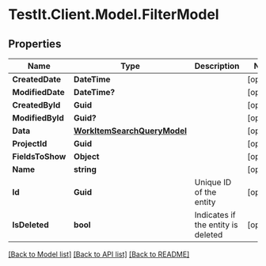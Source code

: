 # TestIt.Client.Model.FilterModel

## Properties

Name | Type | Description | Notes
------------ | ------------- | ------------- | -------------
**CreatedDate** | **DateTime** |  | [optional] 
**ModifiedDate** | **DateTime?** |  | [optional] 
**CreatedById** | **Guid** |  | [optional] 
**ModifiedById** | **Guid?** |  | [optional] 
**Data** | [**WorkItemSearchQueryModel**](WorkItemSearchQueryModel.md) |  | [optional] 
**ProjectId** | **Guid** |  | [optional] 
**FieldsToShow** | **Object** |  | [optional] 
**Name** | **string** |  | [optional] 
**Id** | **Guid** | Unique ID of the entity | [optional] 
**IsDeleted** | **bool** | Indicates if the entity is deleted | [optional] 

[[Back to Model list]](../README.md#documentation-for-models) [[Back to API list]](../README.md#documentation-for-api-endpoints) [[Back to README]](../README.md)

